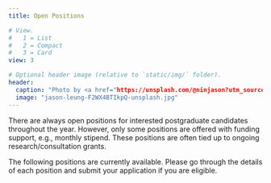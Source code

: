 ```yaml
---
title: Open Positions

# View.
#   1 = List
#   2 = Compact
#   3 = Card
view: 3

# Optional header image (relative to `static/img/` folder).
header:
  caption: "Photo by <a href="https://unsplash.com/@ninjason?utm_source=unsplash&utm_medium=referral&utm_content=creditCopyText">Jason Leung</a> on <a href="https://unsplash.com/s/photos/vacancy?utm_source=unsplash&utm_medium=referral&utm_content=creditCopyText">Unsplash</a>"
  image: "jason-leung-F2WX4BTIkpQ-unsplash.jpg"
---
```


There are always open positions for interested postgraduate candidates throughout the year. 
However, only some positions are offered with funding support, e.g., monthly stipend. 
These positions are often tied up to ongoing research/consultation grants.

The following positions are currently available. Please go through the details of each position and submit your application if you are eligible. 
